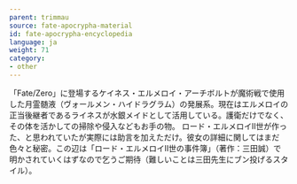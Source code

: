 ```yaml
---
parent: trimmau
source: fate-apocrypha-material
id: fate-apocrypha-encyclopedia
language: ja
weight: 71
category:
- other
---
```


「Fate/Zero」に登場するケイネス・エルメロイ・アーチボルトが魔術戦で使用した月霊髄液（ヴォールメン・ハイドラグラム）の発展系。現在はエルメロイの正当後継者であるライネスが水銀メイドとして活用している。護衛だけでなく、その体を活かしての掃除や侵入などもお手の物。
ロード・エルメロイII世が作った、と思われていたが実際には助言を加えただけ。彼女の詳細に関してはまだ色々と秘密。この辺は「ロード・エルメロイII世の事件簿」（著作：三田誠）で明かされていくはずなので乞うご期待（難しいことは三田先生にブン投げるスタイル）。
